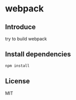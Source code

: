 # webpack

## Introduce

try to build webpack

## Install dependencies

```sh
npm install
```


## License

MIT
